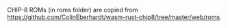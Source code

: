 CHIP-8 ROMs (in roms folder) are copied from <https://github.com/ColinEberhardt/wasm-rust-chip8/tree/master/web/roms>.

